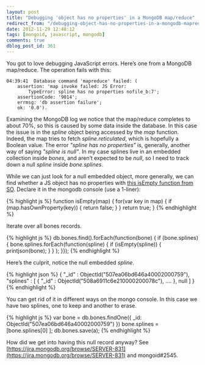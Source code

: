 ```yaml
---
layout: post
title: "Debugging 'object has no properties' in a MongoDB map/reduce"
redirect_from: "/debugging-object-has-no-properties-in-a-mongodb-mapreduce/"
date: 2012-11-29 12:48:12
tags: [mongoid, javascript, mongodb]
comments: true
dblog_post_id: 361
---
```

You got to love debugging JavaScript errors. Here’s one from a MongoDB map/reduce. The operation fails with this:

```
04:39:41  Database command 'mapreduce' failed: (
    assertion: 'map invoke failed: JS Error:
        TypeError: spline has no properties nofile_b:7';
    assertionCode: '9014';
    errmsg: 'db assertion failure';
    ok: '0.0').
```

Examining the MongoDB log we notice that the map/reduce completes to about 70%, so this is caused by some data inside the database. In this case the issue is in the _spline_ object being accessed by the _map_ function. Indeed, the map tries to fetch _spline.reticulated_, which is hopefully a Boolean value. The error _"spline has no properties"_ is, generally, another way of saying _"spline is null"_. In my case splines live in an embedded collection inside _bones_, and aren’t expected to be _null_, so I need to track down a null _spline_ inside _bone.splines_.

While we can just look for a null embedded object, more generally, we can find whether a JS object has no properties with [this isEmpty function from SO](http://stackoverflow.com/questions/3426979/javascript-checking-if-an-object-has-no-properties-or-if-a-map-associative-arra). Declare it in the mongodb console (use a 1-liner):

{% highlight js %}
function isEmpty(map) {
    for(var key in map) {
        if (map.hasOwnProperty(key)) {
            return false;
        }
    }
    return true;
}
{% endhighlight %}

Iterate over all bones records.

{% highlight js %}
db.bones.find().forEach(function(bone) {
    if (bone.splines) {
        bone.splines.forEach(function(spline) {
            if (isEmpty(spline)) {
                printjson(bone);
            }
        }
    );
}});
{% endhighlight %}

Here’s the culprit, notice the null embedded _spline_.

{% highlight json %}
{
    "_id" : ObjectId("507ea06bd646a40002000759"),
    "splines" : [
        {
            "_id" : ObjectId("508a6911c6e210000200078c"),
                        ....
        },
        null
    ]
}
{% endhighlight %}

You can get rid of it in different ways on the mongo console. In this case we have two splines, one to keep and another to erase.

{% highlight js %}
var bone = db.bones.findOne({ _id: ObjectId("507ea06bd646a40002000759") })
bone.splines = [bone.splines[0] ];
db.bones.save(a);
{% endhighlight %}

How did we get into having this null record anyway? See [https://jira.mongodb.org/browse/SERVER-831](https://jira.mongodb.org/browse/SERVER-831) and mongoid#2545.
